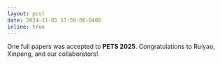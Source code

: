 ```yaml
---
layout: post
date: 2024-11-01 17:59:00-0400
inline: true
---
```


One full papers was accepted to **PETS 2025**. Congratulations to Ruiyao, Xinpeng, and our collaborators!
